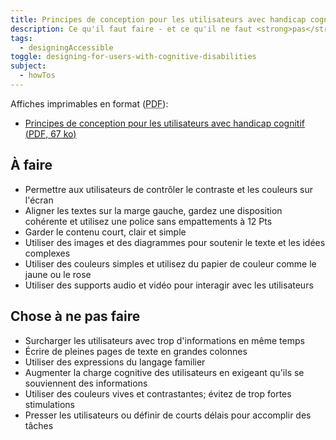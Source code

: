 ```yaml
---
title: Principes de conception pour les utilisateurs avec handicap cognitif
description: Ce qu'il faut faire - et ce qu'il ne faut <strong>pas</strong> faire - lors de la conception pour les utilisateurs ayant des troubles cognitifs.
tags:
  - designingAccessible
toggle: designing-for-users-with-cognitive-disabilities
subject:
  - howTos
---
```


Affiches imprimables en format (<abbr lang="en" title="Portable Document Format">PDF</abbr>):

- <a href="{{ rootPath }}docs/posters/Cognitif-fr_2023.pdf" download>Principes de conception pour les utilisateurs avec handicap cognitif (<abbr lang="en" title="Portable Document Format">PDF</abbr>, 67 <abbr title="kilo-octet">ko</abbr>)</a>

<div class="row">
<div class="col-md-6">

## <span class="fas fa-thumbs-up mrgn-rght-md" aria-hidden="true"></span> À faire

- Permettre aux utilisateurs de contrôler le contraste et les couleurs sur l'écran
- Aligner les textes sur la marge gauche, gardez une disposition cohérente et utilisez une police sans empattements à 12 Pts
- Garder le contenu court, clair et simple
- Utiliser des images et des diagrammes pour soutenir le texte et les idées complexes
- Utiliser des couleurs simples et utilisez du papier de couleur comme le jaune ou le rose
- Utiliser des supports audio et vidéo pour interagir avec les utilisateurs

</div>
<div class="col-md-6">

## <span class="fas fa-thumbs-down mrgn-rght-md" aria-hidden="true"></span> Chose à ne pas faire

- Surcharger les utilisateurs avec trop d'informations en même temps
- Écrire de pleines pages de texte en grandes colonnes
- Utiliser des expressions du langage familier
- Augmenter la charge cognitive des utilisateurs en exigeant qu'ils se souviennent des informations
- Utiliser des couleurs vives et contrastantes; évitez de trop fortes stimulations
- Presser les utilisateurs ou définir de courts délais pour accomplir des tâches

</div>
</div>
